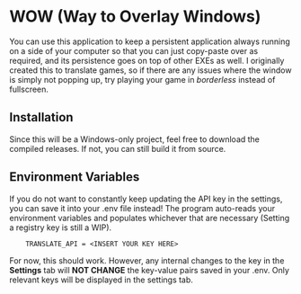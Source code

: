 # WOW (Way to Overlay Windows)
You can use this application to keep a persistent application always running on a side of your computer so that you can just copy-paste over as required, and its persistence goes on top of other EXEs as well. I originally created this to translate games, so if there are any issues where the window is simply not popping up, try playing your game in *borderless* instead of fullscreen.

## Installation
Since this will be a Windows-only project, feel free to download the compiled releases. If not, you can still build it from source.

## Environment Variables
If you do not want to constantly keep updating the API key in the settings, you can save it into your .env file instead! The program auto-reads your environment variables and populates whichever that are necessary (Setting a registry key is still a WIP).
```
    TRANSLATE_API = <INSERT YOUR KEY HERE>
```
For now, this should work. However, any internal changes to the key in the **Settings** tab will **NOT CHANGE** the key-value pairs saved in your .env. Only relevant keys will be displayed in the settings tab.